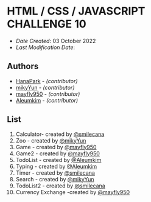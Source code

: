 
# HTML / CSS / JAVASCRIPT CHALLENGE 10

* *Date Created*: 03 October 2022
* *Last Modification Date*: 


## Authors

* [HanaPark](hana.park88@hotmail.com) - *(contributor)*
* [mikyYun]() - *(contributor)*
* [mayfly950]() - *(contributor)*
* [Aleumkim]() - *(contributor)*



## List
1. Calculator- created by [@smilecana](https://github.com/smilecana)
2. Zoo - created by [@mikyYun](https://github.com/mikyYun)
3. Game - created by [@mayfly950](https://github.com/mayfly950)
5. Game2 - created by  [@mayfly950](https://github.com/mayfly950)
4. TodoList - created by [@Aleumkim](https://github.com/Aleumkim)
6. Typing - created by [@Aleumkim](https://github.com/Aleumkim)
7. Timer - created by [@smilecana](https://github.com/smilecana)
8. Search -  created by [@mikyYun](https://github.com/mikyYun)
9. TodoList2 - created by [@smilecana](https://github.com/smilecana)
10. Currency Exchange -created by  [@mayfly950](https://github.com/mayfly950)